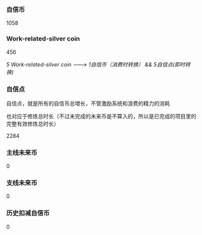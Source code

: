 ### 自信币
1058

### Work-related-silver coin
456

_5 Work-related-silver coin ---> 1自信币（消费时转换） && 5自信点(即时转换)_

### 自信点
自信点，就是所有的自信币总增长，不管激励系统和浪费的精力的消耗

也对应于修炼总时长（不过未完成的未来币是不算入的，所以是已完成的项目里的完整有效修炼总时长）

2284

### 主线未来币
0

### 支线未来币
0

### 历史扣减自信币
0
